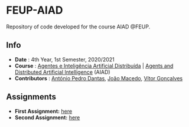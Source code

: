 # FEUP-AIAD
Repository of code developed for the course AIAD @FEUP.

## Info
* **Date** : 4th Year, 1st Semester, 2020/2021
* **Course** : [Agentes e Inteligência Artificial Distribuída](https://sigarra.up.pt/feup/pt/ucurr_geral.ficha_uc_view?pv_ocorrencia_id=459491) | [Agents and Distributed Artificial Intelligence](https://sigarra.up.pt/feup/en/ucurr_geral.ficha_uc_view?pv_ocorrencia_id=459491) (AIAD)
* **Contributors** : [António Pedro Dantas](https://github.com/antoniopedrodantas), [João Macedo](https://github.com/j-vm), [Vítor Gonçalves](https://github.com/vitorhugo13)

## Assignments
* **First Assignment:** [here](https://github.com/vitorhugo13/feup-aiad/tree/main/1st%20Assignment)
* **Second Assignment:** [here](https://github.com/vitorhugo13/feup-aiad/tree/main/2nd%20Assignment)


